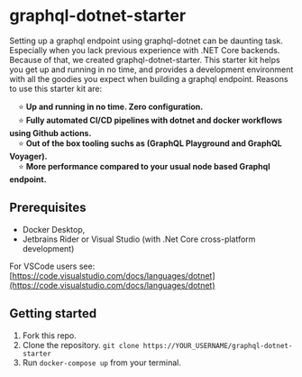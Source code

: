 # graphql-dotnet-starter

Setting up a graphql endpoint using graphql-dotnet can be daunting task. Especially when you lack previous experience with .NET Core backends. Because of that, we created graphql-dotnet-starter. This starter kit helps you get up and running in no time, and provides a development environment with all the goodies you expect when building a graphql endpoint. Reasons to use this starter kit are:

&nbsp;&nbsp;&nbsp;&nbsp;⭐  **Up and running in no time. Zero configuration.**  
&nbsp;&nbsp;&nbsp;&nbsp;⭐  **Fully automated CI/CD pipelines with dotnet and docker workflows using Github actions.**  
&nbsp;&nbsp;&nbsp;&nbsp;⭐  **Out of the box tooling suchs as (GraphQL Playground and GraphQL Voyager).**  
&nbsp;&nbsp;&nbsp;&nbsp;⭐  **More performance compared to your usual node based Graphql endpoint.**  

## Prerequisites

* Docker Desktop, 
* Jetbrains Rider or Visual Studio (with .Net Core cross-platform development)

For VSCode users see:
[https://code.visualstudio.com/docs/languages/dotnet](https://code.visualstudio.com/docs/languages/dotnet)

## Getting started

1. Fork this repo. 
2. Clone the repository. `git clone https://YOUR_USERNAME/graphql-dotnet-starter`
1. Run `docker-compose up` from your terminal.
